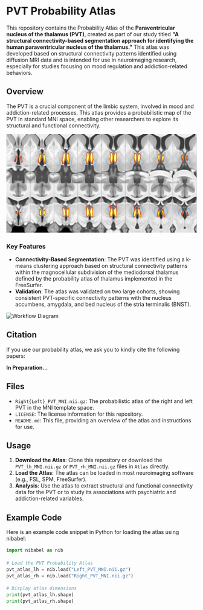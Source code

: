 # PVT Probability Atlas

This repository contains the Probability Atlas of the **Paraventricular nucleus of the thalamus (PVT)**, created as part of our study titled **"A structural connectivity-based segmentation approach for identifying the human paraventricular nucleus of the thalamus."** This atlas was developed based on structural connectivity patterns identified using diffusion MRI data and is intended for use in neuroimaging research, especially for studies focusing on mood regulation and addiction-related behaviors.


## Overview

The PVT is a crucial component of the limbic system, involved in mood and addiction-related processes. This atlas provides a probabilistic map of the PVT in standard MNI space, enabling other researchers to explore its structural and functional connectivity.

![PVT Atlas Diagram](Images/Diagram1.png)

### Key Features
- **Connectivity-Based Segmentation**: The PVT was identified using a k-means clustering approach based on structural connectivity patterns within the magnocellular subdivision of the mediodorsal thalamus defined by the probability atlas of thalamus implemented in the FreeSurfer.
- **Validation**: The atlas was validated on two large cohorts, showing consistent PVT-specific connectivity patterns with the nucleus accumbens, amygdala, and bed nucleus of the stria terminalis (BNST).

![Workflow Diagram](atlas_diagram.png "Diagram of PVT Atlas")

## Citation

If you use our probability atlas, we ask you to kindly cite the following papers:

**In Preparation...**

## Files

- `Right{Left}_PVT_MNI.nii.gz`: The probabilistic atlas of the right and left PVT in the MNI template space.
- `LICENSE`: The license information for this repository.
- `README.md`: This file, providing an overview of the atlas and instructions for use.

## Usage

1. **Download the Atlas**: Clone this repository or download the `PVT_lh_MNI.nii.gz` or `PVT_rh_MNI.nii.gz` files in `Atlas` directly.
2. **Load the Atlas**: The atlas can be loaded in most neuroimaging software (e.g., FSL, SPM, FreeSurfer).
3. **Analysis**: Use the atlas to extract structural and functional connectivity data for the PVT or to study its associations with psychiatric and addiction-related variables.

## Example Code

Here is an example code snippet in Python for loading the atlas using nibabel:

```python
import nibabel as nib

# Load the PVT Probability Atlas
pvt_atlas_lh = nib.load("Left_PVT_MNI.nii.gz")
pvt_atlas_rh = nib.load("Right_PVT_MNI.nii.gz")

# Display atlas dimensions
print(pvt_atlas_lh.shape)
print(pvt_atlas_rh.shape)
